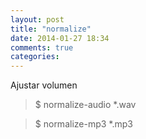 ```yaml
---
layout: post
title: "normalize"
date: 2014-01-27 18:34
comments: true
categories: 
---
```

Ajustar volumen

>$ normalize-audio *.wav  

>$ normalize-mp3 *.mp3 

